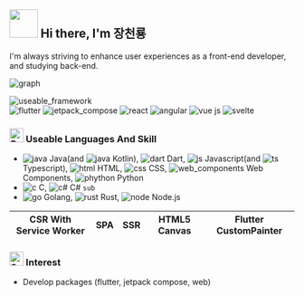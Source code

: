 ## <img src="https://user-images.githubusercontent.com/74038190/213844263-a8897a51-32f4-4b3b-b5c2-e1528b89f6f3.png" width="50px" style="max-width: 100%;"> Hi there, I'm 장천룡
I'm always striving to enhance user experiences as a front-end developer, and studying back-end.

![graph](https://github.com/MTtankkeo/MTtankkeo/assets/122026021/3bd3f4b9-535e-4ae0-a7d9-0facd1b9f428)

![useable_framework](https://github.com/MTtankkeo/MTtankkeo/assets/122026021/92c8587c-d3a8-4577-9c7e-33ac02b7f4b1)<br>
![flutter](https://github.com/MTtankkeo/MTtankkeo/assets/122026021/0a387d95-9e84-47c0-8037-ef41b6194f8c)
![jetpack_compose](https://github.com/MTtankkeo/MTtankkeo/assets/122026021/622adf43-6617-48f6-9b96-d229e506698e)
![react](https://github.com/MTtankkeo/MTtankkeo/assets/122026021/81b9585d-4cf9-484c-a221-d72d2bc1c5fd)
![angular](https://github.com/MTtankkeo/MTtankkeo/assets/122026021/f1427c66-774f-4dcd-8e8f-5d4e660f347b)
![vue js](https://github.com/MTtankkeo/MTtankkeo/assets/122026021/ce5252df-60bc-43df-a40c-4c6e69dda3b1)
![svelte](https://github.com/MTtankkeo/MTtankkeo/assets/122026021/57e8e278-114d-4673-8371-b8d999f23964)

### <img src="https://raw.githubusercontent.com/Tarikul-Islam-Anik/Animated-Fluent-Emojis/master/Emojis/Hand%20gestures/Brain.png" alt="Brain" width="25" height="25" /> Useable Languages And Skill
- ![java](https://github.com/MTtankkeo/MTtankkeo/assets/122026021/a339bed5-1064-4512-b4e0-7dc35ee02ecd) Java(and ![java](https://github.com/MTtankkeo/MTtankkeo/assets/122026021/f9cca4f9-28a4-4a2d-aec2-b671defdd046) Kotlin), ![dart](https://github.com/MTtankkeo/MTtankkeo/assets/122026021/60c5a1bd-a79c-4371-8117-e8ee234ad431) Dart, ![js](https://github.com/MTtankkeo/MTtankkeo/assets/122026021/3eb58a56-8058-40c3-b594-ad9823394ab3) Javascript(and ![ts](https://github.com/MTtankkeo/MTtankkeo/assets/122026021/7e124fcb-0518-4304-b8e1-c04091bc4a53) Typescript), ![html](https://github.com/MTtankkeo/MTtankkeo/assets/122026021/3d230a6d-eff3-4914-a473-522e45ef9f0f) HTML, ![css](https://github.com/MTtankkeo/MTtankkeo/assets/122026021/6cab5d73-f054-42f1-abb4-b956e775def5) CSS, ![web_components](https://github.com/MTtankkeo/MTtankkeo/assets/122026021/6a6b8136-346f-423a-8e3b-956732727557) Web Components, ![phython](https://github.com/MTtankkeo/MTtankkeo/assets/122026021/341433d7-e345-4c96-9a9d-d8ef56463f8b) Python
- ![c](https://github.com/MTtankkeo/MTtankkeo/assets/122026021/eaaec62d-87d4-44d6-a467-9c755dcc3d19) C, ![c#](https://github.com/MTtankkeo/MTtankkeo/assets/122026021/0e9f6685-355e-4f90-ba55-b9af217868ac) C# `sub`
- ![go](https://github.com/MTtankkeo/MTtankkeo/assets/122026021/6c8d6fc0-89a4-44e3-ba2c-9465aeb94c6b) Golang, ![rust](https://github.com/MTtankkeo/MTtankkeo/assets/122026021/b3573a77-ce69-4eae-8eaf-bf4591390b9b) Rust, ![node](https://github.com/MTtankkeo/MTtankkeo/assets/122026021/35760dad-bc4e-40bc-8055-1638a0dbea8c) Node.js

<table>
  <thead>
    <tr>
      <th>CSR With Service Worker</th>
      <th>SPA</th>
      <th>SSR</th>
      <th>HTML5 Canvas</th>
      <th>Flutter CustomPainter</th>
    </tr>
  </tbody>
</table>

### <img src="https://raw.githubusercontent.com/Tarikul-Islam-Anik/Animated-Fluent-Emojis/master/Emojis/Smilies/Smiling%20Face%20with%20Heart-Eyes.png" alt="Smiling Face with Heart-Eyes" width="25" height="25" /> Interest
- Develop packages (flutter, jetpack compose, web)
